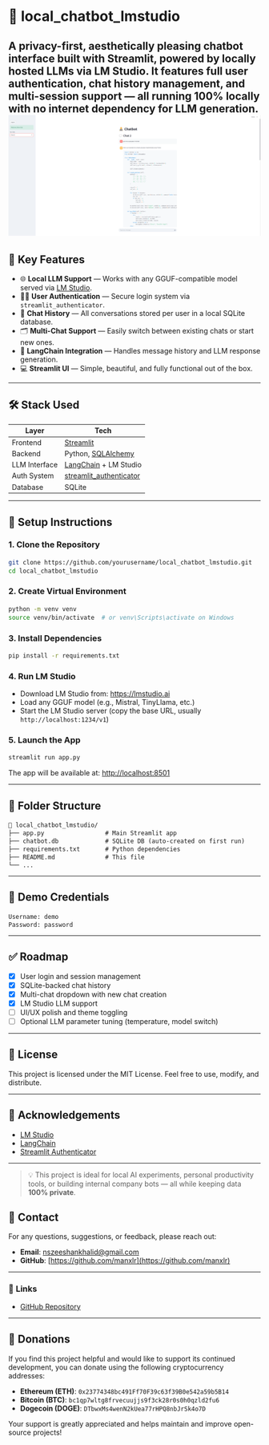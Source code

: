 # 🤖 local_chatbot_lmstudio

A privacy-first, aesthetically pleasing chatbot interface built with **Streamlit**, powered by locally hosted LLMs via **LM Studio**. It features full user authentication, chat history management, and multi-session support — all running **100% locally** with no internet dependency for LLM generation.
![Main GUI](Assets/image1.png)
---

## 📌 Key Features

- 🌐 **Local LLM Support** — Works with any GGUF-compatible model served via [LM Studio](https://lmstudio.ai).
- 🧑‍💼 **User Authentication** — Secure login system via `streamlit_authenticator`.
- 💬 **Chat History** — All conversations stored per user in a local SQLite database.
- 🗂️ **Multi-Chat Support** — Easily switch between existing chats or start new ones.
- 🧠 **LangChain Integration** — Handles message history and LLM response generation.
- 💻 **Streamlit UI** — Simple, beautiful, and fully functional out of the box.

---

## 🛠️ Stack Used

| Layer        | Tech                     |
|--------------|--------------------------|
| Frontend     | [Streamlit](https://streamlit.io) |
| Backend      | Python, [SQLAlchemy](https://www.sqlalchemy.org/) |
| LLM Interface| [LangChain](https://www.langchain.com/) + LM Studio |
| Auth System  | [streamlit_authenticator](https://github.com/mkhorasani/Streamlit-Authenticator) |
| Database     | SQLite                   |

---

## 🔧 Setup Instructions

### 1. Clone the Repository

```bash
git clone https://github.com/yourusername/local_chatbot_lmstudio.git
cd local_chatbot_lmstudio
```

### 2. Create Virtual Environment

```bash
python -m venv venv
source venv/bin/activate  # or venv\Scripts\activate on Windows
```

### 3. Install Dependencies

```bash
pip install -r requirements.txt
```

### 4. Run LM Studio

- Download LM Studio from: https://lmstudio.ai
- Load any GGUF model (e.g., Mistral, TinyLlama, etc.)
- Start the LM Studio server (copy the base URL, usually `http://localhost:1234/v1`)

### 5. Launch the App

```bash
streamlit run app.py
```

The app will be available at: [http://localhost:8501](http://localhost:8501)

---

## 📂 Folder Structure

```
📁 local_chatbot_lmstudio/
├── app.py                 # Main Streamlit app
├── chatbot.db             # SQLite DB (auto-created on first run)
├── requirements.txt       # Python dependencies
├── README.md              # This file
└── ...
```

---

## 🧪 Demo Credentials

```text
Username: demo
Password: password
```

---

## ✅ Roadmap

- [x] User login and session management
- [x] SQLite-backed chat history
- [x] Multi-chat dropdown with new chat creation
- [x] LM Studio LLM support
- [ ] UI/UX polish and theme toggling
- [ ] Optional LLM parameter tuning (temperature, model switch)

---

## 📃 License

This project is licensed under the MIT License. Feel free to use, modify, and distribute.

---

## 🙏 Acknowledgements

- [LM Studio](https://lmstudio.ai)
- [LangChain](https://www.langchain.com/)
- [Streamlit Authenticator](https://github.com/mkhorasani/Streamlit-Authenticator)

---

> 💡 This project is ideal for local AI experiments, personal productivity tools, or building internal company bots — all while keeping data **100% private**.
> 
## 📧 **Contact**

For any questions, suggestions, or feedback, please reach out:

- **Email**: [nszeeshankhalid@gmail.com](mailto:nszeeshankhalid@gmail.com)  
- **GitHub**: [https://github.com/manxlr](https://github.com/manxlr)

---

### 🔗 **Links**

- [GitHub Repository](https://github.com/manxlr/local_chatbot_lmstudio)

---

## 💖 **Donations**

If you find this project helpful and would like to support its continued development, you can donate using the following cryptocurrency addresses:

- **Ethereum (ETH)**: `0x23774348bc491Ff70F39c63f39B0e542a59b5B14`  
- **Bitcoin (BTC)**: `bc1qp7wltg8frvecuujjs9f3ck28r0s0h0qzld2fu6`  
- **Dogecoin (DOGE)**: `DTbwxMs4wenN2kUea77rHPQ8nbJrSk4o7D`  

Your support is greatly appreciated and helps maintain and improve open-source projects!
